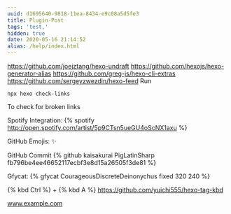 ```yaml
---
uuid: d1695640-9818-11ea-8434-e9c08a5d5fe3
title: Plugin-Post
tags: 'test,'
hidden: true
date: 2020-05-16 21:14:52
alias: /help/index.html
---
```


https://github.com/joejztang/hexo-undraft
https://github.com/hexojs/hexo-generator-alias
https://github.com/greg-js/hexo-cli-extras
https://github.com/sergeyzwezdin/hexo-feed
Run
```
npx hexo check-links
```
To check for broken links

Spotify Integration:
{% spotify http://open.spotify.com/artist/5p9CTsn5ueGU4oScNX1axu %}

GitHub Emojis:
:sparkles:

GitHub Commit
{% github kaisakurai PigLatinSharp fb796be4ee46652117ecbf3e8d15a26505f3de81 %}

Gfycat:
{% gfycat CourageousDiscreteDeinonychus fixed 320 240 %}

{% kbd Ctrl %} + {% kbd A %}
https://github.com/yuichi555/hexo-tag-kbd

www.example.com
